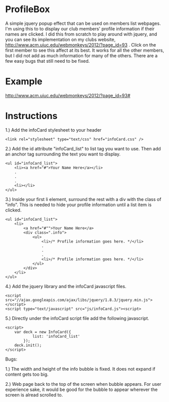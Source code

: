 ProfileBox
==========

A simple jquery popup effect that can be used on members list webpages. I'm using this to 
to display our club members' profile information if their names are clicked. I did this 
from scratch to play around with jquery, and you can see its implementation on my clubs 
website, http://www.acm.uiuc.edu/webmonkeys/2012/?page_id=93 . Click on the first member
to see this affect at its best. It works for all the other members, but I did not add as
much information for many of the others. There are a few easy bugs that still need to be 
fixed.

Example
=======
http://www.acm.uiuc.edu/webmonkeys/2012/?page_id=93#


Instructions
============

1.) Add the infoCard stylesheet to your header

	<link rel="stylesheet" type="text/css" href="infoCard.css" />

2.) Add the id attribute "infoCard_list" to list tag you want to use. Then add an anchor tag surrounding the
	text you want to display.

	<ul id="infoCard_list">
		<li><a href="#">Your Name Here</a></li>
		.
		.
		.
		<li></li>
	</ul>

3.) Inside your first li element, surround the rest with a div with the class of "info". This is needed to hide your 	profile information until a list item is clicked.

	<ul id="infoCard_list">
		<li>
			<a href="#"">Your Name Here</a>
			<div class=".info">
				<ul>
					<li>/* Profile information goes here. */</li>
					.
					.
					.
					<li>/* Profile information goes here. */</li>
				</ul>
			</div>
		</li>
	</ul>

4.) Add the jquery library and the infoCard javascript files.
	
	<script src="//ajax.googleapis.com/ajax/libs/jquery/1.8.3/jquery.min.js"></script>
	<script type="text/javascript" src="js/infoCard.js"><script>

5.) Directly under the infoCard script file add the following javascript.

	<script>
		var deck = new InfoCard({
				list: 'infoCard_list'
			});
		deck.init();
	</script>



Bugs:

1.) The width and height of the info bubble is fixed. It does not expand if content gets too big.

2.) Web page back to the top of the screen when bubble appears. For user experience sake, it would be good
	for the bubble to appear wherever the screen is alread scrolled to.
